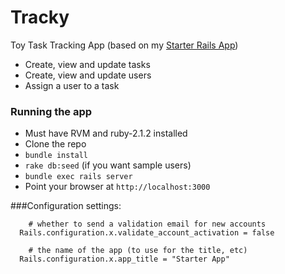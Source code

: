 # Tracky
Toy Task Tracking App (based on my [Starter Rails App](https://github.com/notruthless/starter_rails))


- Create, view and update tasks
- Create, view and update users
- Assign a user to a task

### Running the app
- Must have RVM and ruby-2.1.2 installed
- Clone the repo
- `bundle install`
- `rake db:seed` (if you want sample users)
- `bundle exec rails server`
- Point your browser at `http://localhost:3000`

###Configuration settings:
```
    # whether to send a validation email for new accounts
  Rails.configuration.x.validate_account_activation = false

    # the name of the app (to use for the title, etc)
  Rails.configuration.x.app_title = "Starter App"
```
